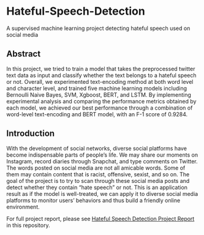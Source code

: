# Hateful-Speech-Detection
A supervised machine learning project detecting hateful speech used on social media
## Abstract
In this project, we tried to train a model that takes the preprocessed twitter text data as input and classify whether the text belongs to a hateful speech or not. Overall, we experimented text-encoding method at both word level and character level, and trained five machine learning models including Bernoulli Naive Bayes, SVM, Xgboost, BERT, and LSTM. By implementing experimental analysis and comparing the performance metrics obtained by each model, we achieved our best performance through a combination of word-level text-encoding and BERT model, with an F-1 score of 0.9284.
## Introduction
With the development of social networks, diverse social platforms have become indispensable parts of people’s life. We may share our moments on Instagram, record diaries through Snapchat, and type comments on Twitter. The words posted on social media are not all amicable words. Some of them may contain content that is racist, offensive, sexist, and so on. The goal of the project is to try to scan through these social media posts and detect whether they contain “hate speech” or not. This is an application result as if the model is well-treated, we can apply it to diverse social media platforms to monitor users’ behaviors and thus build a friendly online environment.

For full project report, please see [Hateful Speech Detection Project Report](https://github.com/carolxu369/Hateful-Speech-Detection/blob/main/Hateful%20Speech%20Detection%20Project%20Report.pdf) in this repository.
